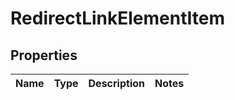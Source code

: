 # RedirectLinkElementItem


## Properties

| Name | Type | Description | Notes |
|------------ | ------------- | ------------- | -------------|